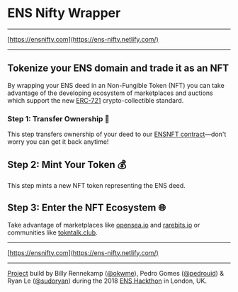 # ENS Nifty Wrapper
---

[https://ensnifty.com](https://ens-nifty.netlify.com/)

---

## Tokenize your ENS domain and trade it as an NFT

By wrapping your ENS deed in an Non-Fungible Token (NFT) you can take advantage of the developing ecosystem of marketplaces and auctions which support the new [ERC-721](https://erc721.org) crypto-collectible standard.


### Step 1: Transfer Ownership 🔀

This step transfers ownership of your deed to our [ENSNFT contract](https://etherscan.io/address/0xb52511f49f3ed76ad1f77998985ee452f29ba0fd)—don't worry you can get it back anytime!

## Step 2: Mint Your Token 💰

This step mints a new NFT token representing the ENS deed.

## Step 3: Enter the NFT Ecosystem 🌐

Take advantage of marketplaces like [opensea.io](https://opensea.io) and [rarebits.io](https://rarebits.io/) or communities like [tokntalk.club](http://tokntalk.club/).

---
[https://ensnifty.com](https://ens-nifty.netlify.com/)

---
[Project](https://github.com/ensdomains/hack2018/issues/17) build by Billy Rennekamp ([@okwme](https://github.com/okwme)), Pedro Gomes ([@pedrouid](pedrouid)) & Ryan Le ([@sudoryan](https://github.com/sudoryan)) during the 2018 [ENS Hackthon](https://github.com/ensdomains/hack2018/) in London, UK.
